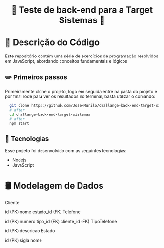 <h1 align="center">🚀 Teste de back-end para a Target Sistemas 🚀</h1>

# 📃 Descrição do Código

Este repositório contém uma série de exercícios de programação resolvidos em JavaScript, abordando conceitos fundamentais e lógicos

## ✏️ Primeiros passos

Primeiramente clone o projeto, logo em seguida entre na pasta do projeto e por final rode para ver os resultados no terminal, basta utilizar o comando:

```bash
  git clone https://github.com/Jose-Murilo/challange-back-end-target-sistemas.git
  # after
  cd challange-back-end-target-sistemas
  # after
  npm start
```

## 🚀 Tecnologias

Esse projeto foi desenvolvido com as seguintes tecnologias:

- Nodejs
- JavaScript

# 🛢️ Modelagem de Dados

Cliente

id (PK)
nome
estado_id (FK)
Telefone

id (PK)
numero
tipo_id (FK)
cliente_id (FK)
TipoTelefone

id (PK)
descricao
Estado

id (PK)
sigla
nome
